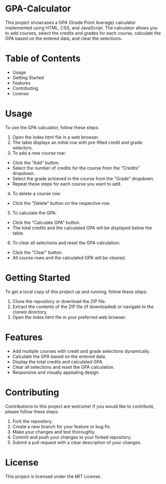 # GPA-Calculator
This project showcases a GPA (Grade Point Average) calculator implemented using HTML, CSS, and JavaScript. The calculator allows you to add courses, select the credits and grades for each course, calculate the GPA based on the entered data, and clear the selections.

# Table of Contents
  * Usage
  * Getting Started
  * Features
  * Contributing
  * License

# Usage
To use the GPA calculator, follow these steps:

1. Open the index.html file in a web browser.
2. The table displays an initial row with pre-filled credit and grade selectors.
3. To add a new course row:
  * Click the "Add" button.
  * Select the number of credits for the course from the "Credits" dropdown.
  * Select the grade achieved in the course from the "Grade" dropdown.
  * Repeat these steps for each course you want to add.
4. To delete a course row:
  * Click the "Delete" button on the respective row.
5. To calculate the GPA:
  * Click the "Calculate GPA" button.
  * The total credits and the calculated GPA will be displayed below the table.
6. To clear all selections and reset the GPA calculation:
  * Click the "Clear" button.
  * All course rows and the calculated GPA will be cleared.

# Getting Started
To get a local copy of this project up and running, follow these steps:

1. Clone the repository or download the ZIP file.
2. Extract the contents of the ZIP file (if downloaded) or navigate to the cloned directory.
3. Open the index.html file in your preferred web browser.

# Features
* Add multiple courses with credit and grade selections dynamically.
* Calculate the GPA based on the entered data.
* Display the total credits and calculated GPA.
* Clear all selections and reset the GPA calculation.
* Responsive and visually appealing design.

# Contributing
Contributions to this project are welcome! If you would like to contribute, please follow these steps:

1. Fork the repository.
2. Create a new branch for your feature or bug fix.
3. Make your changes and test thoroughly.
4. Commit and push your changes to your forked repository.
5. Submit a pull request with a clear description of your changes.

# License
This project is licensed under the MIT License.
